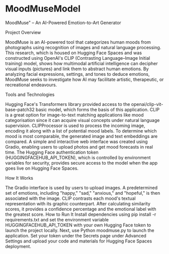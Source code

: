 # MoodMuseModel
MoodMuse" – An AI-Powered Emotion-to-Art Generator


Project Overview

MoodMuse is an AI-powered tool that categorizes human moods from photographs using recognition of images and natural language processing. This research, which is housed on Hugging Face Spaces and was constructed using OpenAI's CLIP (Contrasting Language–Image Initial training) model, shows how multimodal artificial intelligence can decipher visual inputs (pictures) and link them to abstract human emotions. By analyzing facial expressions, settings, and tones to deduce emotions, MoodMuse seeks to investigate how AI may facilitate artistic, therapeutic, or recreational endeavours.

Tools and Technologies 

Hugging Face's Transformers library provided access to the openai/clip-vit-base-patch32 basic model, which forms the basis of this application. CLIP is a great option for image-to-text matching applications like mood categorisation since it can acquire visual concepts under natural language supervision. CLIPProcessor is used to process the incoming image, encoding it along with a list of potential mood labels. To determine which mood is most comparable, the generated image and text embeddings are compared.
A simple and interactive web interface was created using Gradio, enabling users to upload photos and get mood forecasts in real time. The Hugging Face authentication token (HUGGINGFACEHUB_API_TOKEN), which is controlled by environment variables for security, provides secure access to the model when the app goes live on Hugging Face Spaces.

How It Works

The Gradio interface is used by users to upload images. A predetermined set of emotions, including "happy," "sad," "anxious," and "hopeful," is then associated with the image. CLIP contrasts each mood's textual representation with its graphic counterpart. After calculating similarity scores, it provides a confidence percentage and the emotional label with the greatest score.
How to Run It
Install dependencies using pip install -r requirements.txt and set the environment variable HUGGINGFACEHUB_API_TOKEN with your own Hugging Face token to launch the project locally. Next, use Python moodmuse.py to launch the application. Set your token under the Secrets page under Advanced Settings and upload your code and materials for Hugging Face Spaces deployment.


